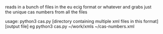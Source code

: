 reads in a bunch of files in the eu ecig format or whatever and grabs just the unique cas numbers from all the files

usage:
python3 cas.py [directory containing multiple xml files in this format] [output file]
eg
python3 cas.py ~/work/xmls ~/cas-numbers.xml
